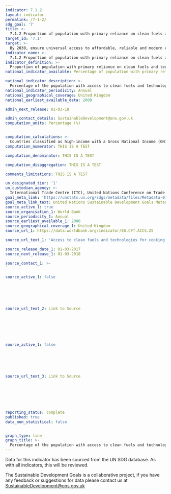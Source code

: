 ```yaml
---
indicator: 7.1.2
layout: indicator
permalink: /7-1-2/
sdg_goal: '7'
title: >-
  7.1.2 Proportion of population with primary reliance on clean fuels and technology
target_id: '7.1'
target: >-
  By 2030, ensure universal access to affordable, reliable and modern energy services
indicator_name: >-
  7.1.2 Proportion of population with primary reliance on clean fuels and technology
indicator_definition: >-
  Proportion of population with primary reliance on clean fuels and technology is calculated as the number of people using clean fuels and technologies for cooking, heating and lighting divided by total population reporting that any cooking, heating or lighting, expressed as percentage. “Clean” is defined by the emission rate targets and specific fuel recommendations (i.e. against unprocessed coal and kerosene) included in the normative guidance WHO guidelines for indoor air quality: household fuel combustion.
national_indicator_available: Percentage of population with primary reliance on clean fuels and technology

national_indicator_description: >-
  Percentage of the population with access to clean fuels and technologies for cooking
national_indicator_periodicity: Annual 
national_geographical_coverage: United Kingdom
national_earliest_available_data: 2000

admin_next_release: 01-03-18

admin_contact_details: SustainableDevelopment@ons.gov.uk
computation_units: Percentage (%)


computation_calculations: >-
  Countries classified as high-income with a Gross National Income (GNI) of more than US$ 12,746 - per capita are assumed to have made a complete transition to using clean fuels and technologies as the primary domestic energy source for cooking and the primary reliance on polluting (unclean) fuels and technologies use is reported to be less than 5% and assumed as zero for regional and global estimates.
computation_numerator: THIS IS A TEST

computation_denominator: THIS IS A TEST

computation_disaggregation: THIS IS A TEST

comments_limitations: THIS IS A TEST

un_designated_tier: '1'
un_custodian_agency: >-
  International Trade Centre (ITC), United Nations Conference on Trade and Development (UNCTAD), The World Trade Organization (WTO)
goal_meta_link: 'https://unstats.un.org/sdgs/metadata/files/Metadata-07-01-02.pdf '
goal_meta_link_text: United Nations Sustainable Development Goals Metadata (PDF 232 KB)
source_active_1: true
source_organisation_1: World Bank
source_periodicity_1: Annual
source_earliest_available_1: 2000
source_geographical_coverage_1: United Kingdom
source_url_1: https://data.worldbank.org/indicator/EG.CFT.ACCS.ZS

source_url_text_1: 'Access to clean fuels and technologies for cooking (% of population)'

source_release_date_1: 01-03-2017
source_next_release_1: 01-03-2018

source_contact_1: >-
`

source_active_1: false






source_url_text_2: Link to Source







source_active_1: false






source_url_text_3: Link to Source







reporting_status: complete
published: true
data_non_statistical: false


graph_type: line
graph_title: >-
  Percentage of the population with access to clean fuels and technologies for cooking
---
```

Data for this indicator has been sourced from the UN SDG database. As with all indicators, this will be reviewed.
  
The Sustainable Development Goals is a collaborative project, if you have any feedback or suggestions for data please contact us at <SustainableDevelopment@ons.gov.uk>





